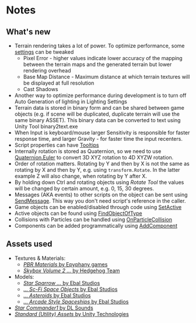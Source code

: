 # Notes
## What's new
- Terrain rendering takes a lot of power. To optimize performance, some [settings](https://docs.unity3d.com/Manual/terrain-OtherSettings.html) can be tweaked
  - Pixel Error - higher values indicate lower accuracy of the mapping between the terrain maps and the generated terrain but lower rendering overhead
  - Base Map Distance - Maximum distance at which terrain textures will be displayed at full resolution
  - Cast Shadows
- Another way to optimize performance during development is to turn off Auto Generation of lighting in Lighting Settings
- Terrain data is stored in binary form and can be shared between game objects (e.g. if scene will be duplicated, duplicate terrain will use the same binary ASSET). This binary data can be converted to text using Unity Tool binary2text.exe
- When Input is keyboard/mouse larger Sensitivity is responsible for faster response time, and larger Gravity - for faster time the input recenters.
- Script properties can have [Tooltips](https://docs.unity3d.com/ScriptReference/TooltipAttribute.html)
- Internally rotation is stored as Quaternion, so we need to use [Quaternion.Euler](https://docs.unity3d.com/ScriptReference/Quaternion.Euler.html) to convert 3D XYZ rotation to 4D XYZW rotation.
- Order of rotation matters. Rotating by Y and then by X is not the same as rotating by X and then by Y, e.g. using `transform.Rotate`. In the latter example Z will also change, when rotating by Y after X.
- By holding down Ctrl and rotating objects using _Rotate Tool_ the values will be changed by certain amount, e.g. 0, 15, 30 degrees.
- Messages (AKA events) to other scripts on the object can be sent using [SendMessage](https://docs.unity3d.com/ScriptReference/GameObject.SendMessage.html). This way you don't need script's reference in the caller.
- Game objects can be enabled/disabled through code using [SetActive](https://docs.unity3d.com/ScriptReference/GameObject.SetActive.html)
- Active objects can be found using [FindObjectOfType](https://docs.unity3d.com/ScriptReference/Object.FindObjectOfType.html)
- Collisions with Particles can be handled using [OnParticleCollision](https://docs.unity3d.com/ScriptReference/MonoBehaviour.OnParticleCollision.html)
- Components can be added programmatically using [AddComponent](https://docs.unity3d.com/ScriptReference/GameObject.AddComponent.html)

## Assets used
- Textures & Materials:
  - [_PBR Materials_ by Epyphany games](https://assetstore.unity.com/packages/2d/textures-materials/24-pbr-materials-for-unity-5-51991)
  - [_Skybox Volume 2 ..._ by Hedgehog Team](https://assetstore.unity.com/packages/2d/textures-materials/sky/skybox-volume-2-nebula-3392)
- Models:
  - [_Star Sparrow ..._ by Ebal Studios](https://assetstore.unity.com/packages/3d/vehicles/space/star-sparrow-modular-spaceship-73167)
  - [_... Sc-Fi Space Objects_ by Ebal Studios](https://assetstore.unity.com/packages/3d/environments/sci-fi/modular-sc-fi-space-objects-120608)
  - [_... Asteroids_ by Ebal Studios](https://assetstore.unity.com/packages/3d/environments/sci-fi/space-shooter-asteroids-96444)
  - [_... Arcade Style Spaceships_ by Ebal Studios](https://assetstore.unity.com/packages/3d/vehicles/space/generic-arcade-style-spaceships-97811)
- [_Star Commander1_ by DL Sounds](https://www.dl-sounds.com/royalty-free/star-commander1/)
- [_Standard (Utility) Assets_ by Unity Technologies](https://assetstore.unity.com/packages/essentials/asset-packs/standard-assets-32351)
